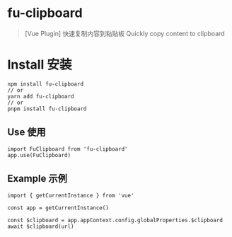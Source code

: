 
# fu-clipboard

> [Vue Plugin]
> 快速复制内容到粘贴板 Quickly copy content to clipboard

# Install 安装

```
npm install fu-clipboard
// or
yarn add fu-clipboard
// or
pnpm install fu-clipboard
```

## Use 使用

```
import FuClipboard from 'fu-clipboard'
app.use(FuClipboard)
```

## Example 示例

```
import { getCurrentInstance } from 'vue'

const app = getCurrentInstance()

const $clipboard = app.appContext.config.globalProperties.$clipboard
await $clipboard(url)

```